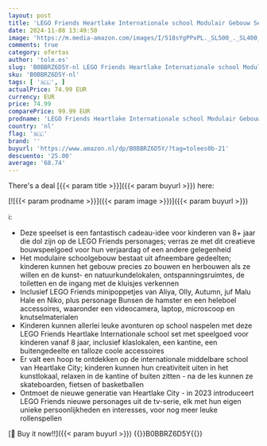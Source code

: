 ```yaml
---
layout: post
title: 'LEGO Friends Heartlake Internationale school Modulair Gebouw Set  Speelgoed voor Kinderen vanaf 8 Jaar met 5 Poppetjes van 2023 Personages  Cadeau voor Meisjes en Jongens 41731'
date: 2024-11-08 13:49:50
image: 'https://m.media-amazon.com/images/I/518sYgPPxPL._SL500_._SL400_.jpg'
comments: true
category: ofertas
author: 'tole.es'
slug: 'B0BBRZ6D5Y-nl LEGO Friends Heartlake Internationale school Modulair...'
sku: 'B0BBRZ6D5Y-nl'
tags: [ '🇳🇱', ]
actualPrice: 74.99 EUR
currency: EUR
price: 74.99
comparePrice: 99.99 EUR
prodname: 'LEGO Friends Heartlake Internationale school Modulair Gebouw Set  Speelgoed voor Kinderen vanaf 8 Jaar met 5 Poppetjes van 2023 Personages  Cadeau voor Meisjes en Jongens 41731'
country: 'nl'
flag: '🇳🇱'
brand: ''
buyurl: 'https://www.amazon.nl/dp/B0BBRZ6D5Y/?tag=tolees0b-21'
descuento: '25.00'
average: '68.74'
---
```


There's a deal [{{< param title >}}]({{< param buyurl >}})  here:

[![{{< param prodname >}}]({{< param image >}})]({{< param buyurl >}})

ℹ️:

- Deze speelset is een fantastisch cadeau-idee voor kinderen van 8+ jaar die dol zijn op de LEGO Friends personages; verras ze met dit creatieve bouwspeelgoed voor hun verjaardag of een andere gelegenheid
- Het modulaire schoolgebouw bestaat uit afneembare gedeelten; kinderen kunnen het gebouw precies zo bouwen en herbouwen als ze willen en de kunst- en natuurkundelokalen, ontspanningsruimtes, de toiletten en de ingang met de kluisjes verkennen
- Inclusief LEGO Friends minipoppetjes van Aliya, Olly, Autumn, juf Malu Hale en Niko, plus personage Bunsen de hamster en een heleboel accessoires, waaronder een videocamera, laptop, microscoop en knutselmaterialen
- Kinderen kunnen allerlei leuke avonturen op school naspelen met deze LEGO Friends Heartlake Internationale school set met speelgoed voor kinderen vanaf 8 jaar, inclusief klaslokalen, een kantine, een buitengedeelte en talloze coole accessoires
- Er valt een hoop te ontdekken op de internationale middelbare school van Heartlake City; kinderen kunnen hun creativiteit uiten in het kunstlokaal, relaxen in de kantine of buiten zitten - na de les kunnen ze skateboarden, fietsen of basketballen
- Ontmoet de nieuwe generatie van Heartlake City - in 2023 introduceert LEGO Friends nieuwe personages uit de tv-serie, elk met hun eigen unieke persoonlijkheden en interesses, voor nog meer leuke rollenspellen

[🛒 Buy it now!!]({{< param buyurl >}})
{{<world>}}B0BBRZ6D5Y{{</world>}}
